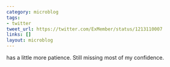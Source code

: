 ```yaml
---
category: microblog
tags:
- twitter
tweet_url: https://twitter.com/ExMember/status/1213110007
links: []
layout: microblog
---
```

has a little more patience. Still missing most of my confidence.
